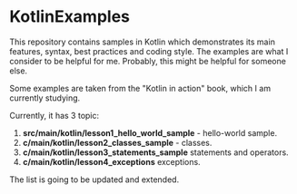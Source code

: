 # KotlinExamples

This repository contains samples in Kotlin which demonstrates its main features, syntax, best practices and coding style.
The examples are what I consider to be helpful for me. Probably, this might be helpful for someone else.

Some examples are taken from the "Kotlin in action" book, which I am currently studying. 

Currently, it has 3 topic:

1. **src/main/kotlin/lesson1_hello_world_sample** - hello-world sample.
2. **c/main/kotlin/lesson2_classes_sample** - classes.
3. **c/main/kotlin/lesson3_statements_sample** statements and operators.
4. **c/main/kotlin/lesson4_exceptions** exceptions.

The list is going to be updated and extended.  
